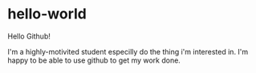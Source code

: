 # hello-world

Hello Github!

I'm a highly-motivited student especilly do the thing i'm interested in. I'm happy to be able to use github to get my work done.
